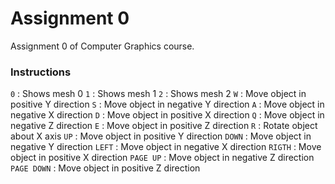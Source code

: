 # Assignment 0
Assignment 0 of Computer Graphics course.

### Instructions
```0``` : Shows mesh 0
```1``` : Shows mesh 1
```2``` : Shows mesh 2
```W``` : Move object in positive Y direction
```S``` : Move object in negative Y direction
```A``` : Move object in negative X direction
```D``` : Move object in positive X direction
```Q``` : Move object in negative Z direction
```E``` : Move object in positive Z direction
```R``` : Rotate object about X axis
```UP``` : Move object in positive Y direction
```DOWN``` : Move object in negative Y direction
```LEFT``` : Move object in negative X direction
```RIGTH``` : Move object in positive X direction
```PAGE UP``` : Move object in negative Z direction
```PAGE DOWN``` : Move object in positive Z direction